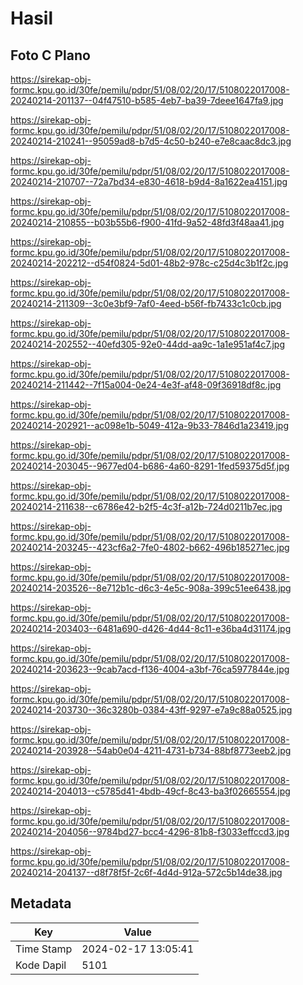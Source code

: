 # Hasil

## Foto C Plano

https://sirekap-obj-formc.kpu.go.id/30fe/pemilu/pdpr/51/08/02/20/17/5108022017008-20240214-201137--04f47510-b585-4eb7-ba39-7deee1647fa9.jpg

https://sirekap-obj-formc.kpu.go.id/30fe/pemilu/pdpr/51/08/02/20/17/5108022017008-20240214-210241--95059ad8-b7d5-4c50-b240-e7e8caac8dc3.jpg

https://sirekap-obj-formc.kpu.go.id/30fe/pemilu/pdpr/51/08/02/20/17/5108022017008-20240214-210707--72a7bd34-e830-4618-b9d4-8a1622ea4151.jpg

https://sirekap-obj-formc.kpu.go.id/30fe/pemilu/pdpr/51/08/02/20/17/5108022017008-20240214-210855--b03b55b6-f900-41fd-9a52-48fd3f48aa41.jpg

https://sirekap-obj-formc.kpu.go.id/30fe/pemilu/pdpr/51/08/02/20/17/5108022017008-20240214-202212--d54f0824-5d01-48b2-978c-c25d4c3b1f2c.jpg

https://sirekap-obj-formc.kpu.go.id/30fe/pemilu/pdpr/51/08/02/20/17/5108022017008-20240214-211309--3c0e3bf9-7af0-4eed-b56f-fb7433c1c0cb.jpg

https://sirekap-obj-formc.kpu.go.id/30fe/pemilu/pdpr/51/08/02/20/17/5108022017008-20240214-202552--40efd305-92e0-44dd-aa9c-1a1e951af4c7.jpg

https://sirekap-obj-formc.kpu.go.id/30fe/pemilu/pdpr/51/08/02/20/17/5108022017008-20240214-211442--7f15a004-0e24-4e3f-af48-09f36918df8c.jpg

https://sirekap-obj-formc.kpu.go.id/30fe/pemilu/pdpr/51/08/02/20/17/5108022017008-20240214-202921--ac098e1b-5049-412a-9b33-7846d1a23419.jpg

https://sirekap-obj-formc.kpu.go.id/30fe/pemilu/pdpr/51/08/02/20/17/5108022017008-20240214-203045--9677ed04-b686-4a60-8291-1fed59375d5f.jpg

https://sirekap-obj-formc.kpu.go.id/30fe/pemilu/pdpr/51/08/02/20/17/5108022017008-20240214-211638--c6786e42-b2f5-4c3f-a12b-724d0211b7ec.jpg

https://sirekap-obj-formc.kpu.go.id/30fe/pemilu/pdpr/51/08/02/20/17/5108022017008-20240214-203245--423cf6a2-7fe0-4802-b662-496b185271ec.jpg

https://sirekap-obj-formc.kpu.go.id/30fe/pemilu/pdpr/51/08/02/20/17/5108022017008-20240214-203526--8e712b1c-d6c3-4e5c-908a-399c51ee6438.jpg

https://sirekap-obj-formc.kpu.go.id/30fe/pemilu/pdpr/51/08/02/20/17/5108022017008-20240214-203403--6481a690-d426-4d44-8c11-e36ba4d31174.jpg

https://sirekap-obj-formc.kpu.go.id/30fe/pemilu/pdpr/51/08/02/20/17/5108022017008-20240214-203623--9cab7acd-f136-4004-a3bf-76ca5977844e.jpg

https://sirekap-obj-formc.kpu.go.id/30fe/pemilu/pdpr/51/08/02/20/17/5108022017008-20240214-203730--36c3280b-0384-43ff-9297-e7a9c88a0525.jpg

https://sirekap-obj-formc.kpu.go.id/30fe/pemilu/pdpr/51/08/02/20/17/5108022017008-20240214-203928--54ab0e04-4211-4731-b734-88bf8773eeb2.jpg

https://sirekap-obj-formc.kpu.go.id/30fe/pemilu/pdpr/51/08/02/20/17/5108022017008-20240214-204013--c5785d41-4bdb-49cf-8c43-ba3f02665554.jpg

https://sirekap-obj-formc.kpu.go.id/30fe/pemilu/pdpr/51/08/02/20/17/5108022017008-20240214-204056--9784bd27-bcc4-4296-81b8-f3033effccd3.jpg

https://sirekap-obj-formc.kpu.go.id/30fe/pemilu/pdpr/51/08/02/20/17/5108022017008-20240214-204137--d8f78f5f-2c6f-4d4d-912a-572c5b14de38.jpg


## Metadata

| Key        | Value               |
| ---------- | ------------------- |
| Time Stamp | 2024-02-17 13:05:41 |
| Kode Dapil | 5101                |




